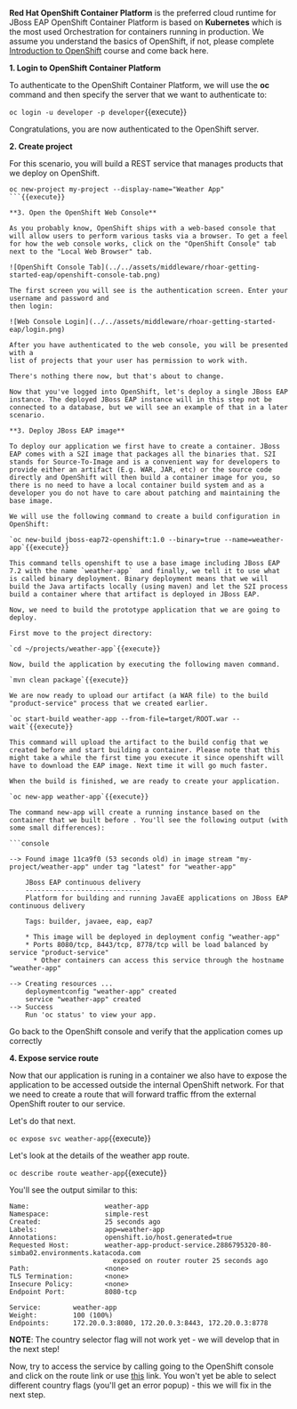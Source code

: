 **Red Hat OpenShift Container Platform** is the preferred cloud runtime for JBoss EAP
OpenShift Container Platform is based on **Kubernetes** which is the most used Orchestration for containers running in production. We assume you understand the basics of OpenShift, if not, please complete [Introduction to OpenShift]( https://learn.openshift.com/introduction/) course and come back here.

**1. Login to OpenShift Container Platform**

To authenticate to the OpenShift Container Platform, we will use the **oc** command and then specify the server that we
want to authenticate to:

```oc login -u developer -p developer```{{execute}}


Congratulations, you are now authenticated to the OpenShift server.


**2. Create project**

For this scenario, you will build a REST service that manages products that we deploy on OpenShift.

```
oc new-project my-project --display-name="Weather App"
```{{execute}}

**3. Open the OpenShift Web Console**

As you probably know, OpenShift ships with a web-based console that will allow users to perform various tasks via a browser. To get a feel for how the web console works, click on the "OpenShift Console" tab next to the "Local Web Browser" tab.

![OpenShift Console Tab](../../assets/middleware/rhoar-getting-started-eap/openshift-console-tab.png)

The first screen you will see is the authentication screen. Enter your username and password and
then login:

![Web Console Login](../../assets/middleware/rhoar-getting-started-eap/login.png)

After you have authenticated to the web console, you will be presented with a
list of projects that your user has permission to work with.

There's nothing there now, but that's about to change.

Now that you've logged into OpenShift, let's deploy a single JBoss EAP instance. The deployed JBoss EAP instance will in this step not be connected to a database, but we will see an example of that in a later scenario. 

**3. Deploy JBoss EAP image**

To deploy our application we first have to create a container. JBoss EAP comes with a S2I image that packages all the binaries that. S2I stands for Source-To-Image and is a convenient way for developers to provide either an artifact (E.g. WAR, JAR, etc) or the source code directly and OpenShift will then build a container image for you, so there is no need to have a local container build system and as a developer you do not have to care about patching and maintaining the base image. 

We will use the following command to create a build configuration in OpenShift:

`oc new-build jboss-eap72-openshift:1.0 --binary=true --name=weather-app`{{execute}}

This command tells openshift to use a base image including JBoss EAP 7.2 with the name `weather-app`  and finally, we tell it to use what is called binary deployment. Binary deployment means that we will build the Java artifacts locally (using maven) and let the S2I process build a container where that artifact is deployed in JBoss EAP.

Now, we need to build the prototype application that we are going to deploy.

First move to the project directory:

`cd ~/projects/weather-app`{{execute}}

Now, build the application by executing the following maven command.

`mvn clean package`{{execute}}

We are now ready to upload our artifact (a WAR file) to the build "product-service" process that we created earlier.

`oc start-build weather-app --from-file=target/ROOT.war --wait`{{execute}}

This command will upload the artifact to the build config that we created before and start building a container. Please note that this might take a while the first time you execute it since openshift will have to download the EAP image. Next time it will go much faster.

When the build is finished, we are ready to create your application.

`oc new-app weather-app`{{execute}}

The command new-app will create a running instance based on the container that we built before . You'll see the following output (with some small differences):

```console

--> Found image 11ca9f0 (53 seconds old) in image stream "my-project/weather-app" under tag "latest" for "weather-app"

    JBoss EAP continuous delivery
    -----------------------------
    Platform for building and running JavaEE applications on JBoss EAP continuous delivery

    Tags: builder, javaee, eap, eap7

    * This image will be deployed in deployment config "weather-app"
    * Ports 8080/tcp, 8443/tcp, 8778/tcp will be load balanced by service "product-service"
      * Other containers can access this service through the hostname "weather-app"

--> Creating resources ...
    deploymentconfig "weather-app" created
    service "weather-app" created
--> Success
    Run 'oc status' to view your app.
```

Go back to the OpenShift console and verify that the application comes up correctly

**4. Expose service route**

Now that our application is runing in a container we also have to expose the application to be accessed outside the internal OpenShift network. For that we need to create a route that will forward traffic ffrom the external OpenShift router to our service.

Let's do that next.

```oc expose svc weather-app```{{execute}}

Let's look at the details of the weather app route.

```oc describe route weather-app```{{execute}}

You'll see the output similar to this:

```console
Name:                   weather-app
Namespace:              simple-rest
Created:                25 seconds ago
Labels:                 app=weather-app
Annotations:            openshift.io/host.generated=true
Requested Host:         weather-app-product-service.2886795320-80-simba02.environments.katacoda.com
                          exposed on router router 25 seconds ago
Path:                   <none>
TLS Termination:        <none>
Insecure Policy:        <none>
Endpoint Port:          8080-tcp

Service:        weather-app
Weight:         100 (100%)
Endpoints:      172.20.0.3:8080, 172.20.0.3:8443, 172.20.0.3:8778
```

**NOTE**: The country selector flag will not work yet - we will develop that in the next step!

Now, try to access the service by calling going to the OpenShift console and click on the route link or use [this](http://weather-app-my-project.[[HOST_SUBDOMAIN]]-80-[[KATACODA_HOST]].environments.katacoda.com/) link. You won't yet be able to select different country flags (you'll get an error popup) - this we will fix in the next step.
